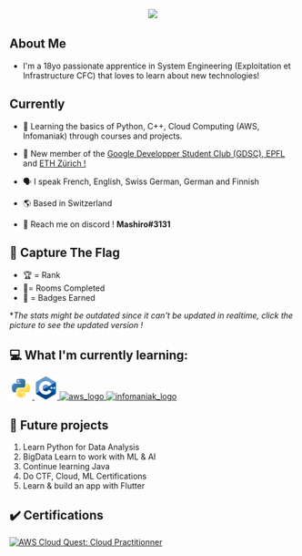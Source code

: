 <!-- Profile Introduction -->
<p align="center">
 <a href="https://www.linkedin.com/in/nico-mengisen-9890b4203/">
  <img src="https://readme-typing-svg.demolab.com/?lines=Hello,%20I'm%20Nico%20aka%20Mashiro3131!;Apprentice%20in%20System%20Engineering;2nd%20year%20of%20apprenticeship!;Always%20discovering%20new%20tech!:D&font=Fira%20Code&center=true&width=440&height=45&color=F70000&Center=true&pause=1000&size=22" />
 </a>
</p>

## About Me

- I'm a 18yo passionate apprentice in System Engineering (Exploitation et Infrastructure CFC) that loves to learn about new technologies!    


## Currently
 
- 📖 Learning the basics of Python, C++, Cloud Computing (AWS, Infomaniak) through courses and projects.
     
- 🔰 New member of the [Google Developper Student Club (GDSC), EPFL](https://gdsc.community.dev/epfl/) and [ETH Zürich !](https://gdsc.community.dev/eth-zurich/)

- 🗣 I speak French, English, Swiss German, German and Finnish
           
- 🌎 Based in Switzerland

- 👾 Reach me on discord ! **Mashiro#3131**

## 🚩 Capture The Flag


<!-- Old
<a href="https://tryhackme.com/p/Mashiro3131" target="_blank" rel="noreferrer">
   <img src="https://media3.giphy.com/media/l7V8EEcb3w4u4HaAkQ/giphy.gif" alt="TryHackMe" width="437,5" height="129"/>
</a>
-->

- 🏆 = Rank
- 🚪= Rooms Completed
- 🎯 = Badges Earned

**The stats might be outdated since it can't be updated in realtime, click the picture to see the updated version !*

## 💻 What I'm currently learning:

<!-- Python logo -->
<a href="https://www.python.org" target="_blank" rel="noreferrer">
 <img src="https://raw.githubusercontent.com/devicons/devicon/master/icons/python/python-original.svg" alt="python_logo" width="40" height="40"/>
</a>

<!-- C++ logo -->
<a href="https://www.w3schools.com/cpp/" target="_blank" rel="noreferrer"> 
 <img src="https://raw.githubusercontent.com/devicons/devicon/master/icons/cplusplus/cplusplus-original.svg" alt="cplusplus_logo" width="40" height="40"/>
</a>

<!-- AWS logo -->
<a href="https://www.w3schools.com/aws/index.php" target="_blank" rel="noreferrer"> 
 <img src="https://www.w3schools.com/aws/images/awslogo.png" alt="aws_logo" width="70" height="40"/>
</a>

<!-- Infomaniak logo -->
<a href="https://www.infomaniak.com/en/hosting/public-cloud" target="_blank" rel="noreferrer"> 
 <img src="https://www.infomaniak.com/img/company/logos/logo-k.svg" alt="infomaniak_logo" width="40" height="40"/>
</a>

## 🚧 Future projects
1. Learn Python for Data Analysis
2. BigData Learn to work with ML & AI
3. Continue learning Java
4. Do CTF, Cloud, ML Certifications
5. Learn & build an app with Flutter


## ✔️ Certifications

<!-- My AWS Cloud Quest: Cloud Practicioner certification -->
<p> 
 <a href="https://www.credly.com/badges/4f6011fd-c809-4139-8976-970224ed8297/public_url" target="_blank" rel="noreferrer">
  <img src="https://images.credly.com/size/340x340/images/2784d0d8-327c-406f-971e-9f0e15097003/image.png" alt="AWS Cloud Quest: Cloud Practitionner" width="150"          height="150">
 </a>
</p>
